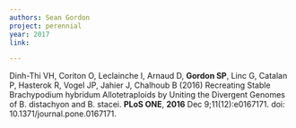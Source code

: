 ```yaml
---
authors: Sean Gordon
project: perennial
year: 2017
link: 

---
```


Dinh-Thi VH, Coriton O, Leclainche I, Arnaud D, **Gordon SP**, Linc G, Catalan P, Hasterok R, Vogel JP, Jahier J, Chalhoub B (2016) Recreating Stable Brachypodium hybridum Allotetraploids by Uniting the Divergent Genomes of B. distachyon and B. stacei. **PLoS ONE**, **2016** Dec 9;11(12):e0167171. doi: 10.1371/journal.pone.0167171.